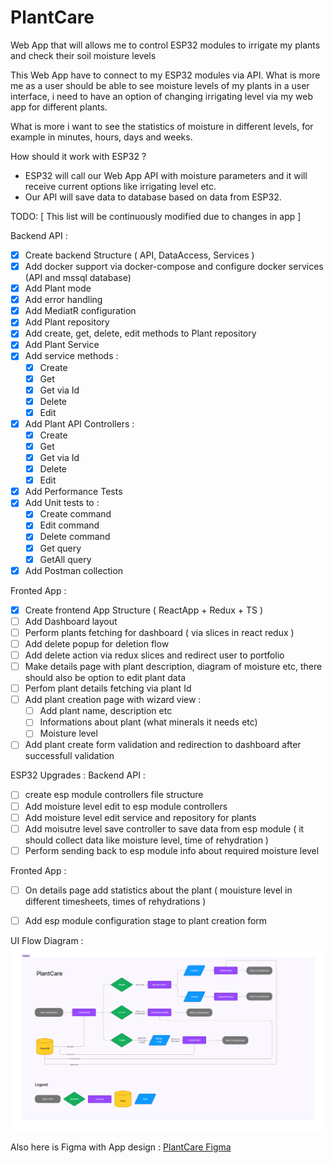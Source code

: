 # PlantCare
Web App that will allows me to control ESP32 modules to irrigate my plants and check their soil moisture levels

This Web App have to connect to my ESP32 modules via API. What is more me as a user should be able to see moisture levels of my plants in a user interface,
i need to have an option of changing irrigating level via my web app for different plants. 

What is more i want to see the statistics of moisture in different levels, for example in minutes, hours, days and weeks.

How should it work with ESP32 ?
- ESP32 will call our Web App API with moisture parameters and it will receive current options like irrigating level etc.
- Our API will save data to database based on data from ESP32.

TODO: 
[ This list will be continuously modified due to changes in app ]

Backend API :
- [x] Create backend Structure ( API, DataAccess, Services )
- [x] Add docker support via docker-compose and configure docker services (API and mssql database)
- [x] Add Plant mode
- [x] Add error handling 
- [x] Add MediatR configuration
- [x] Add Plant repository
- [x] Add create, get, delete, edit methods to Plant repository
- [x] Add Plant Service
- [x] Add service methods :
  - [x] Create
  - [x] Get
  - [x] Get via Id
  - [x] Delete
  - [x] Edit
- [x] Add Plant API Controllers :
  - [x] Create
  - [x] Get
  - [x] Get via Id
  - [x] Delete
  - [x] Edit
- [x] Add Performance Tests
- [x] Add Unit tests to :
  - [x] Create command
  - [x] Edit command
  - [x] Delete command
  - [x] Get query
  - [x] GetAll query
- [x] Add Postman collection

Fronted App :
- [x] Create frontend App Structure ( ReactApp + Redux + TS )
- [ ] Add Dashboard layout
- [ ] Perform plants fetching for dashboard ( via slices in react redux )
- [ ] Add delete popup for deletion flow
- [ ] Add delete action via redux slices and redirect user to portfolio
- [ ] Make details page with plant description, diagram of moisture etc, there should also be option to edit plant data
- [ ] Perfom plant details fetching via plant Id
- [ ] Add plant creation page with wizard view : 
  - [ ] Add plant name, description etc
  - [ ] Informations about plant (what minerals it needs etc)
  - [ ] Moisture level
- [ ] Add plant create form validation and redirection to dashboard after successfull validation

ESP32 Upgrades :
  Backend API :
  - [ ] create esp module controllers file structure
  - [ ] Add moisture level edit to esp module controllers
  - [ ] Add moisture level edit service and repository for plants
  - [ ] Add moisutre level save controller to save data from esp module ( it should collect data like moisture level, time of rehydration )
  - [ ] Perform sending back to esp module info about required moisture level

  Fronted App :
  - [ ] On details page add statistics about the plant ( mouisture level in different timesheets, times of rehydrations )
  - [ ] Add esp module configuration stage to plant creation form


UI Flow Diagram : 
![UIFlow_Diagram](https://github.com/ArekStasko/PlantCare/blob/master/PlantCareDiagram.png?raw=true)


Also here is Figma with App design : 
[PlantCare Figma](https://www.figma.com/file/1ysZcEEvvSVtgEayMXtAmA/PlantCare?type=design&node-id=0%3A1&mode=design&t=wdd6EHnrYPlem866-1)
